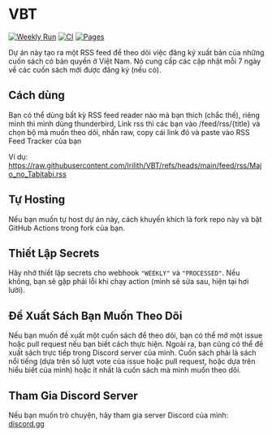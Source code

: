 # VBT
[![Weekly Run](https://github.com/Irilith/VBT/actions/workflows/daily.yml/badge.svg)](https://github.com/Irilith/VBT/actions/workflows/daily.yml)
[![CI](https://github.com/Irilith/VBT/actions/workflows/ci.yml/badge.svg)](https://github.com/Irilith/VBT/actions/workflows/ci.yml)
[![Pages](https://github.com/Irilith/VBT/actions/workflows/nextjs.yml/badge.svg?branch=main)](https://github.com/Irilith/VBT/actions/workflows/nextjs.yml)

Dự án này tạo ra một RSS feed để theo dõi việc đăng ký xuất bản của những cuốn sách có bản quyền ở Việt Nam. Nó cung cấp các cập nhật mỗi 7 ngày về các cuốn sách mới được đăng ký (nếu có).

## Cách dùng

Bạn có thể dùng bất kỳ RSS feed reader nào mà bạn thích (chắc thế), riêng mình thì mình dùng thunderbird, Link rss thì các bạn vào /feed/rss/{title} và chọn bộ mà muốn theo dõi, nhấn raw, copy cái link đó và paste vào RSS Feed Tracker của bạn

Ví dụ: https://raw.githubusercontent.com/Irilith/VBT/refs/heads/main/feed/rss/Majo_no_Tabitabi.rss

## Tự Hosting

Nếu bạn muốn tự host dự án này, cách khuyến khích là fork repo này và bật GitHub Actions trong fork của bạn.

## Thiết Lập Secrets

Hãy nhớ thiết lập secrets cho webhook `"WEEKLY"` và `"PROCESSED"`. Nếu không, bạn sẽ gặp phải lỗi khi chạy action (mình sẽ sửa sau, hiện tại hơi lười).

## Đề Xuất Sách Bạn Muốn Theo Dõi

Nếu bạn muốn đề xuất một cuốn sách để theo dõi, bạn có thể mở một issue hoặc pull request nếu bạn biết cách thực hiện. Ngoài ra, bạn cũng có thể đề xuất sách trực tiếp trong Discord server của mình. Cuốn sách phải là sách nổi tiếng (dựa trên số lượt vote của issue hoặc pull request, hoặc dựa trên hiểu biết của mình) hoặc ít nhất là cuốn sách mà mình muốn theo dõi.

## Tham Gia Discord Server

Nếu bạn muốn trò chuyện, hãy tham gia server Discord của mình: [discord.gg](https://discord.gg/VJ57nka8G6)
